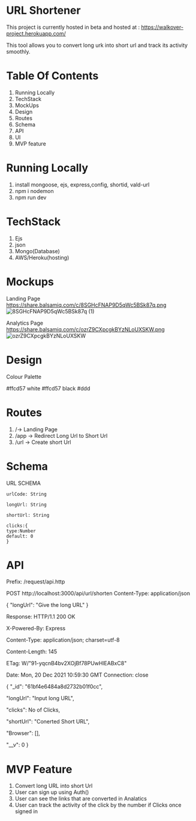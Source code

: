 # URL Shortener
This project is currently hosted in beta and hosted at : https://walkover-project.herokuapp.com/

This tool allows you to convert long urk into short url and track its activity smoothly. 

# Table Of Contents
1. Running Locally
2. TechStack
3. MockUps
4. Design
5. Routes
6. Schema
7. API
8. UI
9. MVP feature

# Running Locally
1. install mongoose, ejs, express,config, shortid, vald-url
2. npm i nodemon
3. npm run dev

# TechStack
1. Ejs
2. json
3. Mongo(Database)
4. AWS/Heroku(hosting)


# Mockups

Landing Page
  https://share.balsamiq.com/c/8SGHcFNAP9D5qWc5BSk87q.png
  ![8SGHcFNAP9D5qWc5BSk87q (1)](https://share.balsamiq.com/c/3zfANeQzckXzYunPGqjpPm.png)
  
Analytics Page
  https://share.balsamiq.com/c/ozrZ9CXpcgkBYzNLoUXSKW.png
  ![ozrZ9CXpcgkBYzNLoUXSKW](https://user-images.githubusercontent.com/90218870/146599792-5855f68d-1d33-4a33-9fad-ccd77ec683cc.png)


# Design
Colour Palette

   #ffcd57
   white
   #ffcd57
   black
   #ddd
   
   
   
# Routes
1. /-> Landing Page
2. /app -> Redirect Long Url to Short Url
3. /url -> Create short Url

# Schema
URL SCHEMA
   
    urlCode: String
    
    longUrl: String
    
    shortUrl: String
    
    clicks:{
    type:Number
    default: 0
    }

    
    
# API

Prefix: /request/api.http


 POST http://localhost:3000/api/url/shorten 
Content-Type: application/json

{
"longUrl": "Give the long URL"
}

Response:
HTTP/1.1 200 OK

X-Powered-By: Express

Content-Type: application/json; charset=utf-8

Content-Length: 145

ETag: W/"91-yqcnB4bv2XOjBf78PUwHlEABxC8"

Date: Mon, 20 Dec 2021 10:59:30 GMT
Connection: close

{
  "_id": "61bf4e6484a8d2732b01f0cc",
  
  "longUrl": "Input long URL",
  
  "clicks": No of Clicks,
  
  "shortUrl": "Conerted Short URL",
  
  "Browser": [],
  
  "__v": 0
}


# MVP Feature


1. Convert long URL into short Url
2. User can sign up using Auth()
3. User can see the links that are converted in Analatics
4. User can track the activity of the click by the number if Clicks once signed in



